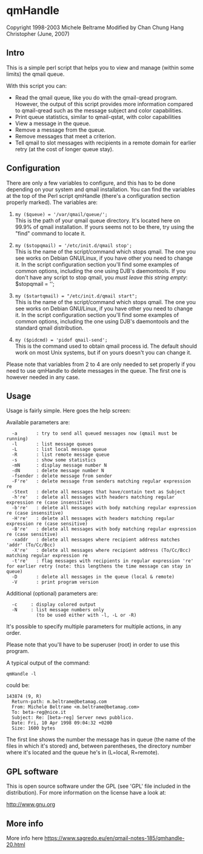 # qmHandle

Copyright 1998-2003 Michele Beltrame
Modified by Chan Chung Hang Christopher (June, 2007)

Intro
-----

This is a simple perl script that helps you to view and manage (within some
limits) the qmail queue.

With this script you can:

  * Read the qmail queue, like you do with the qmail-qread program. However,
    the output of this script provides more information compared to qmail-qread such as 
    the message subject and color capabilities.
  * Print queue statistics, similar to qmail-qstat, with color capabilities
  * View a message in the queue.
  * Remove a message from the queue.
  * Remove messages that meet a criterion.
  * Tell qmail to slot messages with recipients in a remote domain for earlier retry (at the cost of longer queue stay).


Configuration
-------------

There are only a few variables to configure, and this has to be done depending
on your system and qmail installation. You can find the variables at the top of
the Perl script qmHandle (there's a configuration section properly marked).
The variables are:

1) `my ($queue) = '/var/qmail/queue/';`  
This is the path of your qmail queue directory. It's located here on 99.9%
of qmail installation. If yours seems not to be there, try using the "find"
command to locate it.

2) `my ($stopqmail) = '/etc/init.d/qmail stop';`  
This is the name of the script/command which stops qmail. The one you
see works on Debian GNU/Linux, if you have other you need to change it.
In the script configuration section you'll find some examples of
common options, including the one using DJB's daemontools. If you
don't have any script to stop qmail, you *must leave this string
empty*:  
	$stopqmail = '';

3) `my ($startqmail) = "/etc/init.d/qmail start";`  
This is the name of the script/command which stops qmail. The one you
see works on Debian GNU/Linux, if you have other you need to change it.
In the script configuration section you'll find some examples of
common options, including the one using DJB's daemontools and the
standard qmail distribution.

4) `my ($pidcmd) = 'pidof qmail-send';`  
This is the command used to obtain qmail process id. The default
should work on most Unix systems, but if on yours doesn't you can
change it.

Please note that variables from 2 to 4 are only needed to set properly
if you need to use qmHandle to delete messages in the queue. The first
one is however needed in any case.


Usage
-----

Usage is fairly simple. Here goes the help screen:

Available parameters are:
```
  -a       : try to send all queued messages now (qmail must be running)
  -l       : list message queues
  -L       : list local message queue
  -R       : list remote message queue
  -s       : show some statistics
  -mN      : display message number N
  -dN      : delete message number N
  -fsender : delete message from sender
  -F're'   : delete message from senders matching regular expression re
  -Stext   : delete all messages that have/contain text as Subject
  -h're'   : delete all messages with headers matching regular expression re (case insensitive)
  -b're'   : delete all messages with body matching regular expression re (case insensitive)
  -H're'   : delete all messages with headers matching regular expression re (case sensitive)
  -B're'   : delete all messages with body matching regular expression re (case sensitive)
  -xaddr   : delete all messages where recipient address matches 'addr' (To/Cc/Bcc)
  -X're'   : delete all messages where recipient address (To/Cc/Bcc) matching regular expression re
  -t're'   : flag messages with recipients in regular expression 're' for earlier retry (note: this lengthens the time message can stay in queue)
  -D       : delete all messages in the queue (local & remote)
  -V       : print program version
```
Additional (optional) parameters are:
```
  -c     : display colored output
  -N     : list message numbers only
           (to be used either with -l, -L or -R)
```

It's possible to specify multiple parameters for multiple actions, in any
order.

Please note that you'll have to be superuser (root) in order to use this
program.

A typical output of the command:

	qmHandle -l

could be:

```
143874 (9, R)
  Return-path: m.beltrame@betamag.com
  From: Michele Beltrame <m.beltrame@betamag.com>
  To: beta-reg@nice.it
  Subject: Re: [beta-reg] Server news pubblico.
  Date: Fri, 10 Apr 1998 09:04:32 +0200
  Size: 1600 bytes
```

The first line shows the number the message has in queue (the name of the
files in which it's stored) and, between parentheses, the directory number
where it's located and the queue he's in (L=local, R=remote).


GPL software
------------

This is open source software under the GPL (see 'GPL' file included in the
distribution). For more information on the license have a look at:

http://www.gnu.org

More info
---------
More info here https://www.sagredo.eu/en/qmail-notes-185/qmhandle-20.html
